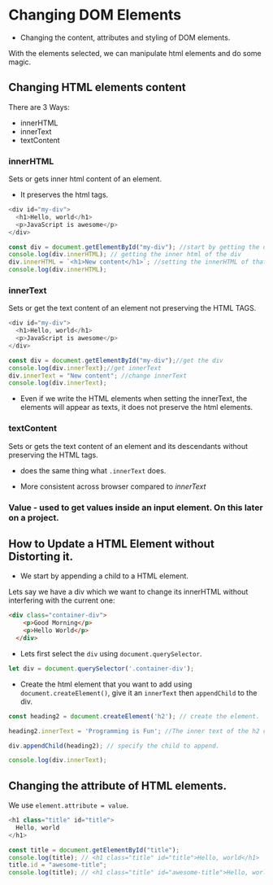 # Changing DOM Elements

- Changing the content, attributes and styling of DOM elements.

With the elements selected, we can manipulate html elements and do some magic.

## Changing HTML elements content
There are 3 Ways:
- innerHTML
- innerText
- textContent

### innerHTML

Sets or gets inner html content of an element.
- It preserves the html tags.

```js
<div id="my-div">
  <h1>Hello, world</h1>
  <p>JavaScript is awesome</p>
</div>
```

```js
const div = document.getElementById("my-div"); //start by getting the div
console.log(div.innerHTML); // getting the inner html of the div
div.innerHTML = `<h1>New content</h1>`; //setting the innerHTML of that div using the innerHTML property.
console.log(div.innerHTML);
```

### innerText

Sets or get the text content of an element not preserving the HTML TAGS.

```js
<div id="my-div">
  <h1>Hello, world</h1>
  <p>JavaScript is awesome</p>
</div>
```

```js
const div = document.getElementById("my-div");//get the div
console.log(div.innerText);//get innerText
div.innerText = "New content"; //change innerText
console.log(div.innerText);
```
- Even if we write the HTML elements when setting the innerText, the elements will appear as texts, it does not preserve the html elements.

### textContent

Sets or gets the text content of an element and its descendants without preserving the HTML tags.
- does the same thing what `.innerText` does.

- More consistent across browser compared to <i>innerText </i>

### Value - used to get values inside an input element. On this later on a project.

## How to Update a HTML Element without Distorting it. 

- We start by appending a child to a HTML element.

Lets say we have a div which we want to change its innerHTML without interfering with the current one:

```html
<div class="container-div">
    <p>Good Morning</p>
    <p>Hello World</p>
  </div>
  ```

  - Lets first select the `div` using `document.querySelector`.

  ```js
  let div = document.querySelector('.container-div');
  ```
  - Create the html element that you want to add using `document.createElement()`, give it an `innerText` then `appendChild` to the div.

  ```js
  const heading2 = document.createElement('h2'); // create the element.

  heading2.innerText = 'Programming is Fun'; //The inner text of the h2 created.

  div.appendChild(heading2); // specify the child to append.

  console.log(div.innerText);
  ```
  




## Changing the attribute of HTML elements.

We use `element.attribute = value`.

```js
<h1 class="title" id="title">
  Hello, world
</h1>
```

```js
const title = document.getElementById("title");
console.log(title); // <h1 class="title" id="title">Hello, world</h1>
title.id = "awesome-title";
console.log(title); // <h1 class="title" id="awesome-title">Hello, world</h1>
```
